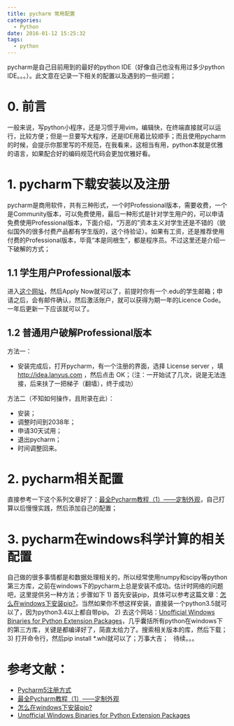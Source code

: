```yaml
---
title: pycharm 常用配置
categories:
  - Python
date: 2016-01-12 15:25:32
tags:
  - python
---
```


pycharm是自己目前用到的最好的python IDE（好像自己也没有用过多少python IDE。。。）。此文意在记录一下相关的配置以及遇到的一些问题；

0\. 前言
======

一般来说，写python小程序，还是习惯于用vim，编辑快，在终端直接就可以运行，比较方便；但是一旦要写大程序，还是IDE用着比较顺手；而且使用pycharm的时候，会提示你那里写的不规范，在我看来，这相当有用，python本就是优雅的语言，如果配合好的编码规范代码会更加优雅好看。

1\. pycharm下载安装以及注册
===================

pycharm是商用软件，共有三种形式，一个时Professional版本，需要收费，一个是Community版本，可以免费使用，最后一种形式是针对学生用户的，可以申请免费使用Professional版本，下面介绍，“万恶的”资本主义对学生还是不错的（貌似国外的很多付费产品都有学生版的，这个待验证）。如果有工资，还是推荐使用付费的Professional版本，毕竟“本是同根生”，都是程序员。不过这里还是介绍一下破解的方式；

1.1 学生用户Professional版本
----------------------

进入[这个网址](https://www.jetbrains.com/student/)，然后Apply Now就可以了，前提时你有一个.edu的学生邮箱；申请之后，会有邮件确认，然后激活账户，就可以获得为期一年的Licence Code。一年后更新一下应该就可以了。

1.2 普通用户破解Professional版本
------------------------

方法一：

*   安装完成后，打开pycharm，有一个注册的界面，选择 License server ，填 http://idea.lanyus.com ，然后点击 OK；（注：一开始试了几次，说是无法连接，后来扶了一把梯子（翻墙），终于成功）

方法二（不知如何操作，且附录在此）：

*   安装；
*   调整时间到2038年；
*   申请30天试用；
*   退出pycharm；
*   时间调整回来。

2\. pycharm相关配置
===============

直接参考一下这个系列文章好了：[最全Pycharm教程（1）——定制外观](http://blog.csdn.net/u013088062/article/details/50135135)，自己打算以后慢慢实践，然后添加自己的配置；

3\. pycharm在windows科学计算的相关配置
============================

自己做的很多事情都是和数据处理相关的，所以经常使用numpy和scipy等python第三方库，之前在windows下的pycharm上总是安装不成功。估计时网络的问题吧，这里提供另一种方法；步骤如下 1) 首先安装pip，具体可以参考这篇文章：[怎么在windows下安装pip?](https://taizilongxu.gitbooks.io/stackoverflow-about-python/content/8/README.html)。当然如果你不想这样安装，直接装一个python3.5就可以了，因为python3.4以上都自带pip。 2) 去这个网站：[Unofficial Windows Binaries for Python Extension Packages](http://www.lfd.uci.edu/~gohlke/pythonlibs/)，几乎囊括所有python在windows下的第三方库，关键是都编译好了，简直太给力了。搜索相关版本的库，然后下载； 3) 打开命令行，然后pip install *.whl就可以了；万事大吉；   待续。。。  

参考文献：
=====

*   [Pycharm5注册方式](http://www.cnblogs.com/evlon/p/4934705.html)
*   [最全Pycharm教程（1）——定制外观](http://blog.csdn.net/u013088062/article/details/50135135)
*   [怎么在windows下安装pip?](https://taizilongxu.gitbooks.io/stackoverflow-about-python/content/8/README.html)
*   [Unofficial Windows Binaries for Python Extension Packages](http://www.lfd.uci.edu/~gohlke/pythonlibs/)
